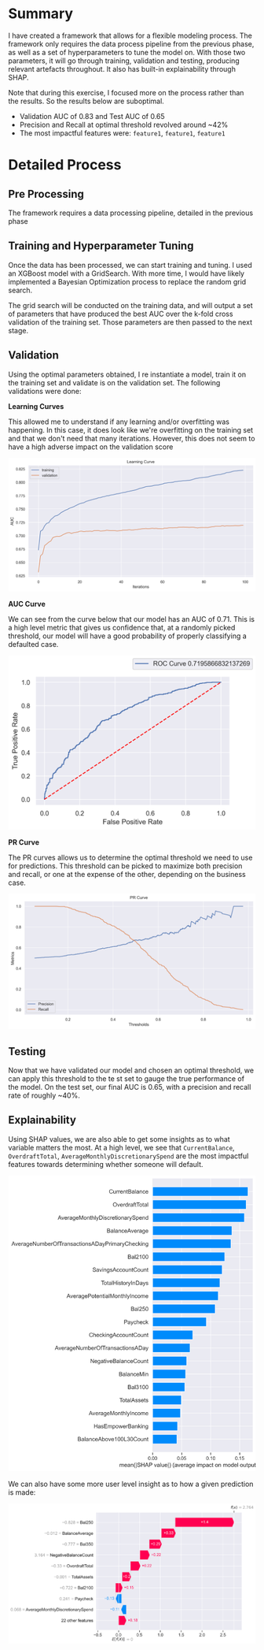 # Summary

I have created a framework that allows for a flexible modeling process. The framework only requires the data process pipeline from the previous phase, as well as a set of hyperparameters to tune the model on. With those two parameters, it will go through training, validation and testing, producing relevant artefacts throughout. It also has built-in explainability through SHAP.

Note that during this exercise, I focused more on the process rather than the results. So the results below are suboptimal.

* Validation AUC of 0.83 and Test AUC of 0.65
* Precision and Recall at optimal threshold revolved around ~42%
* The most impactful features were: `feature1`, `feature1`, `feature1`

# Detailed Process

## Pre Processing

The framework requires a data processing pipeline, detailed in the previous phase

## Training and Hyperparameter Tuning

Once the data has been processed, we can start training and tuning. I used an XGBoost model with a GridSearch. With more time, I would have likely implemented a Bayesian Optimization process to replace the random grid search.

The grid search will be conducted on the training data, and will output a set of parameters that have produced the best AUC over the k-fold cross validation of the training set. Those parameters are then passed to the next stage.

## Validation

Using the optimal parameters obtained, I re instantiate a model, train it on the training set and validate is on the validation set. The following validations were done:

**Learning Curves**

This allowed me to understand if any learning and/or overfitting was happening. In this case, it does look like we're overfitting on the training set and that we don't need that many iterations. However, this does not seem to have a high adverse impact on the validation score

![learning-curves](./images/learning-curves.png)


**AUC Curve**

We can see from the curve below that our model has an AUC of 0.71. This is a high level metric that gives us confidence that, at a randomly picked threshold, our model will have a good probability of properly classifying a defaulted case.

![roc-curve](./images/roc-curves.png)


**PR Curve**

The PR curves allows us to determine the optimal threshold we need to use for predictions. This threshold can be picked to maximize both precision and recall, or one at the expense of the other, depending on the business case. 

![pr-curve](./images/pr-curves.png)


## Testing

Now that we have validated our model and chosen an optimal threshold, we can apply this threshold to the te st set to gauge the true performance of the model. On the test set, our final AUC is 0.65, with a precision and recall rate of roughly ~40%.

## Explainability

Using SHAP values, we are also able to get some insights as to what variable matters the most. At a high level, we see that `CurrentBalance`, `OverdraftTotal`, `AverageMonthlyDiscretionarySpend` are the most impactful features towards determining whether someone will default.

![mean-shap](./images/mean-shap.png)


We can also have some more user level insight as to how a given prediction is made:

![mean-shap](./images/shap-example.png)
